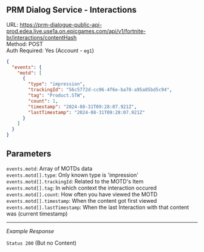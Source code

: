 ## PRM Dialog Service - Interactions

URL: https://prm-dialogue-public-api-prod.edea.live.use1a.on.epicgames.com/api/v1/fortnite-br/interactions/contentHash \
Method: POST \
Auth Required: Yes (Account - `eg1`)

```json
{
  "events": {
    "motd": [
      {
        "type": "impression",
        "trackingId": "56c5772d-cc06-4f6e-ba78-a95a85bd5c94",
        "tag": "Product.STW",
        "count": 1,
        "timestamp": "2024-08-31T09:28:07.921Z",
        "lastTimestamp": "2024-08-31T09:28:07.921Z"
      }
    ]
  }
}
```

## Parameters

`events.motd`: Array of MOTDs data <br/>
`events.motd[].type`: Only known type is 'impression' <br/>
`events.motd[].trackingId`: Related to the MOTD's Item <br/>
`events.motd[].tag`: In which context the interaction occured <br/>
`events.motd[].count`: How often you have viewed the MOTD <br/>
`events.motd[].timestamp`: When the content got first viewed <br/>
`events.motd[].lastTimestamp`: When the last Interaction with that content was (current timestamp)

---

_Example Response_

`Status 200` (But no Content)
